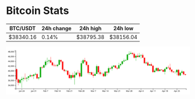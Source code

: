 # Bitcoin Stats

BTC/USDT|24h change|24h high|24h low|
|---|---|---|---|
|$38340.16|0.14%|$38795.38|$38156.04|

<img src="./chart.svg">
